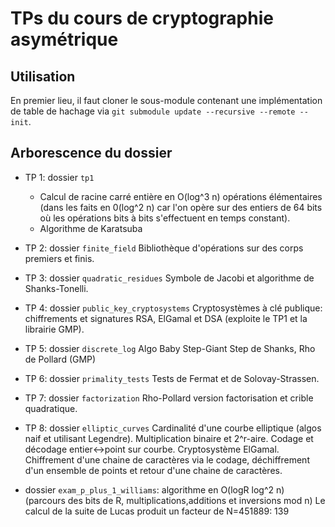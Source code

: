 # TPs du cours de cryptographie asymétrique

## Utilisation

En premier lieu, il faut cloner le sous-module contenant une implémentation de table de hachage via `git submodule update --recursive --remote --init`.

## Arborescence du dossier

- TP 1: dossier `tp1`
  - Calcul de racine carré entière en O(log^3 n) opérations élémentaires (dans les faits en 0(log^2 n) car l'on opère sur des entiers de 64 bits où les opérations bits à bits s'effectuent en temps constant).
  - Algorithme de Karatsuba

- TP 2: dossier `finite_field`
Bibliothèque d'opérations sur des corps premiers et finis.

- TP 3: dossier `quadratic_residues`
Symbole de Jacobi et algorithme de Shanks-Tonelli.

- TP 4: dossier `public_key_cryptosystems`
Cryptosystèmes à clé publique: chiffrements et signatures RSA, ElGamal et DSA (exploite le TP1 et la librairie GMP).

- TP 5: dossier `discrete_log`
Algo Baby Step-Giant Step de Shanks, Rho de Pollard (GMP)

- TP 6: dossier `primality_tests`
Tests de Fermat et de Solovay-Strassen.

- TP 7: dossier `factorization`
Rho-Pollard version factorisation et crible quadratique.

- TP 8: dossier `elliptic_curves`
Cardinalité d'une courbe elliptique (algos naif et utilisant Legendre). Multiplication binaire et 2^r-aire. Codage et décodage entier<->point sur courbe. Cryptosystème ElGamal. Chiffrement d'une chaine de caractères via le codage, déchiffrement d'un ensemble de points et retour d'une chaine de caractères.

- dossier `exam_p_plus_1_williams`: algorithme en O(logR log^2 n) (parcours des bits de R, multiplications,additions et inversions mod n)
Le calcul de la suite de Lucas produit un facteur de N=451889: 139
